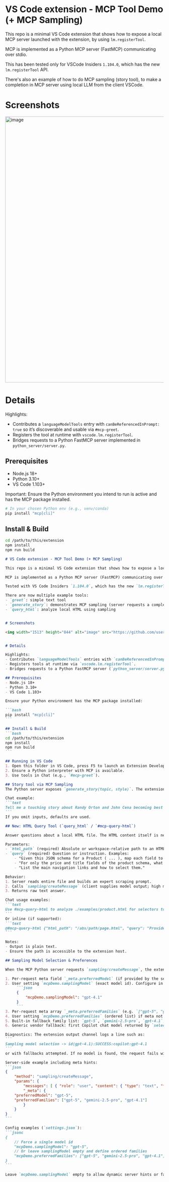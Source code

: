 # VS Code extension - MCP Tool Demo (+ MCP Sampling)

This repo is a minimal VS Code extension that shows how to expose a local MCP server launched with the extension, by using `lm.registerTool`.

MCP is implemented as a Python MCP server (FastMCP) communicating over stdio.

This has been tested only for VSCode Insiders `1.104.0`, which has the new `lm.registerTool` API.

There's also an example of how to do MCP sampling (story tool), to make a completion in MCP server using local LLM from the client VSCode.


# Screenshots

<img width="1513" height="844" alt="image" src="https://github.com/user-attachments/assets/52289f6e-73c1-466e-9e28-d27b52bdc057" />


# Details

Highlights:
- Contributes a `languageModelTools` entry with `canBeReferencedInPrompt: true` so it’s discoverable and usable via `#mcp-greet`.
- Registers the tool at runtime with `vscode.lm.registerTool`.
- Bridges requests to a Python FastMCP server implemented in `python_server/server.py`.

## Prerequisites
- Node.js 18+
- Python 3.10+
- VS Code 1.103+

Important: Ensure the Python environment you intend to run is active and has the MCP package installed.

```bash
# In your chosen Python env (e.g., venv/conda)
pip install "mcp[cli]"
```

## Install & Build
```bash
cd /path/to/this/extension
npm install
npm run build
```

````markdown
# VS Code extension - MCP Tool Demo (+ MCP Sampling)

This repo is a minimal VS Code extension that shows how to expose a local MCP server launched with the extension, by using `lm.registerTool`.

MCP is implemented as a Python MCP server (FastMCP) communicating over stdio.

Tested with VS Code Insiders `1.104.0`, which has the new `lm.registerTool` API.

There are now multiple example tools:
- `greet`: simple text tool
- `generate_story`: demonstrates MCP sampling (server requests a completion; client fulfills via VS Code model)
- `query_html`: analyze local HTML using sampling


# Screenshots

<img width="1513" height="844" alt="image" src="https://github.com/user-attachments/assets/52289f6e-73c1-466e-9e28-d27b52bdc057" />


# Details

Highlights:
- Contributes `languageModelTools` entries with `canBeReferencedInPrompt: true` so they’re discoverable (`#mcp-greet`, `#mcp-story`, `#mcp-query-html`).
- Registers tools at runtime via `vscode.lm.registerTool`.
- Bridges requests to a Python FastMCP server (`python_server/server.py`).

## Prerequisites
- Node.js 18+
- Python 3.10+
- VS Code 1.103+

Ensure your Python environment has the MCP package installed:

```bash
pip install "mcp[cli]"
```

## Install & Build
```bash
cd /path/to/this/extension
npm install
npm run build
```

## Running in VS Code
1. Open this folder in VS Code, press F5 to launch an Extension Development Host.
2. Ensure a Python interpreter with MCP is available.
3. Use tools in Chat (e.g., `#mcp-greet`).

## Story tool via MCP Sampling
The Python server exposes `generate_story(topic, style)`. The extension fulfills `sampling/createMessage` by delegating to a local VS Code chat model (e.g., Copilot).

Chat example:
```text
Tell me a touching story about Randy Orton and John Cena becoming best friends. Use MCP
```
If you omit inputs, defaults are used.

## New: HTML Query Tool (`query_html` / `#mcp-query-html`)

Answer questions about a local HTML file. The HTML content itself is never sent as a parameter; only the path (`html_path`) and your natural language `query`. The server reads the entire file and uses sampling so an LLM can reason about selectors, data extraction strategies, etc.

Parameters:
- `html_path` (required) Absolute or workspace-relative path to an HTML file.
- `query` (required) Question or instruction. Examples:
	- "Given this JSON schema for a Product ( ... ), map each field to selectors you would use."
	- "For only the price and title fields of the product schema, what selectors would you use?"
	- "List the main navigation links and how to select them."

Behavior:
1. Server reads entire file and builds an expert scraping prompt.
2. Calls `sampling/createMessage` (client supplies model output; high max token limit configured).
3. Returns raw text answer.

Chat usage examples:
```text
Use #mcp-query-html to analyze ./examples/product.html for selectors to extract name, price, and description.
```
Or inline (if supported):
```text
@#mcp-query-html {"html_path": "/abs/path/page.html", "query": "Provide a table mapping product fields (id, title, price) to selectors"}
```

Notes:
- Output is plain text.
- Ensure the path is accessible to the extension host.

## Sampling Model Selection & Preferences

When the MCP Python server requests `sampling/createMessage`, the extension chooses a VS Code chat model using a cascade:

1. Per-request meta field `_meta.preferredModel` (if provided by the server).
2. User setting `mcpDemo.samplingModel` (exact model id). Configure in Settings UI or `settings.json`:
	 ```json
	 {
		 "mcpDemo.samplingModel": "gpt-4.1"
	 }
	 ```
3. Per-request meta array `_meta.preferredFamilies` (e.g. `["gpt-5", "gemini-2.5-pro"]`).
4. User setting `mcpDemo.preferredFamilies` (ordered list) if meta not supplied.
5. Built‑in fallback family list: `gpt-5`, `gemini-2.5-pro`, `gpt-4.1`, `gpt-4o`, `o3`, `gpt-4.1-mini` (first available wins).
6. Generic vendor fallback: first Copilot chat model returned by `selectChatModels`.

Diagnostics: The extension output channel logs a line such as:
```
Sampling model selection -> id(gpt-4.1):SUCCESS:copilot:gpt-4.1
```
or with fallbacks attempted. If no model is found, the request fails with an error listing attempts.

Server-side example including meta hints:
```json
{
	"method": "sampling/createMessage",
	"params": {
		"messages": [ { "role": "user", "content": { "type": "text", "text": "Write a haiku" } } ],
		"_meta": {
	"preferredModel": "gpt-5",
	"preferredFamilies": ["gpt-5", "gemini-2.5-pro", "gpt-4.1"]
		}
	}
}
```

Config examples (`settings.json`):
```jsonc
{
	// Force a single model id
	"mcpDemo.samplingModel": "gpt-5",
	// Or leave samplingModel empty and define ordered families
	"mcpDemo.preferredFamilies": ["gpt-5", "gemini-2.5-pro", "gpt-4.1", "gpt-4o"]
}
```

Leave `mcpDemo.samplingModel` empty to allow dynamic server hints or family ordering. Set it to force a consistent model regardless of server hints. The first available family in the list is chosen.

````
